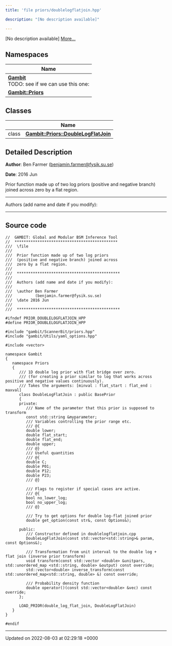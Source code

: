 ```yaml
---
title: 'file priors/doublelogflatjoin.hpp'

description: "[No description available]"

---
```







[No description available] [More...](#detailed-description)

## Namespaces

| Name           |
| -------------- |
| **[Gambit](/documentation/code/darkbit_development/namespaces/namespacegambit/)** <br>TODO: see if we can use this one:  |
| **[Gambit::Priors](/documentation/code/darkbit_development/namespaces/namespacegambit_1_1priors/)**  |

## Classes

|                | Name           |
| -------------- | -------------- |
| class | **[Gambit::Priors::DoubleLogFlatJoin](/documentation/code/darkbit_development/classes/classgambit_1_1priors_1_1doublelogflatjoin/)**  |

## Detailed Description


**Author**: Ben Farmer ([benjamin.farmer@fysik.su.se](mailto:benjamin.farmer@fysik.su.se)) 

**Date**: 2016 Jun

Prior function made up of two log priors (positive and negative branch) joined across zero by a flat region.



------------------

Authors (add name and date if you modify):



------------------




## Source code

```
//  GAMBIT: Global and Modular BSM Inference Tool
//  *********************************************
///  \file
///
///  Prior function made up of two log priors
///  (positive and negative branch) joined across
///  zero by a flat region.
///
///  *********************************************
///
///  Authors (add name and date if you modify):
///   
///  \author Ben Farmer
///          (benjamin.farmer@fysik.su.se)
///  \date 2016 Jun
///
///  *********************************************

#ifndef PRIOR_DOUBLELOGFLATJOIN_HPP
#define PRIOR_DOUBLELOGFLATJOIN_HPP

#include "gambit/ScannerBit/priors.hpp"
#include "gambit/Utils/yaml_options.hpp"

#include <vector>
  
namespace Gambit
{
   namespace Priors
   {
      /// 1D double log prior with flat bridge over zero.
      /// (for creating a prior similar to log that works across positive and negative values continuously).
      /// Takes the arguments: [minval : flat_start : flat_end : maxval]
      class DoubleLogFlatJoin : public BasePrior
      {
      private:
         /// Name of the parameter that this prior is supposed to transform
         const std::string &myparameter;
         /// Variables controlling the prior range etc.
         /// @{
         double lower;
         double flat_start;
         double flat_end;
         double upper;
         /// @}
         /// Useful quantities
         /// @{
         double C; 
         double P01;
         double P12;
         double P23;
         /// @}

         /// Flags to register if special cases are active.
         /// @{
         bool no_lower_log;
         bool no_upper_log;
         /// @}
     
         /// Try to get options for double log-flat joined prior
         double get_option(const str&, const Options&);

      public: 
         /// Constructor defined in doublelogflatjoin.cpp
         DoubleLogFlatJoin(const std::vector<std::string>& param, const Options&); 

         /// Transformation from unit interval to the double log + flat join (inverse prior transform)
         void transform(const std::vector <double> &unitpars, std::unordered_map <std::string, double> &output) const override;
         std::vector<double> inverse_transform(const std::unordered_map<std::string, double> &) const override;

         /// Probability density function
         double operator()(const std::vector<double> &vec) const override;
      };
  
      LOAD_PRIOR(double_log_flat_join, DoubleLogFlatJoin)
   }
}

#endif
```


-------------------------------

Updated on 2022-08-03 at 02:29:18 +0000
